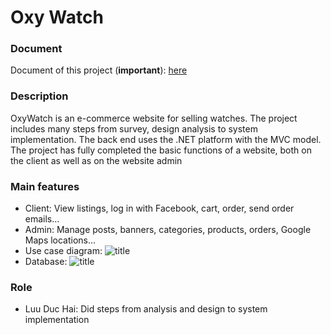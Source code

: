 # Oxy Watch

### Document
Document of this project (**important**): [here](https://drive.google.com/file/d/1K3FmA6F8c9mxlSGtEUV2A0F5SIsJ0OGa/view?usp=sharing)

### Description
OxyWatch is an e-commerce website for selling watches. The project includes many steps from survey, design analysis to system implementation. The back end uses the .NET platform with the MVC model. The project has fully completed the basic functions of a website, both on the client as well as on the website admin

### Main features
- Client: View listings, log in with Facebook, cart, order, send order emails...
- Admin: Manage posts, banners, categories, products, orders, Google Maps locations...
- Use case diagram:
  ![title](https://res.cloudinary.com/dmjsmmt3h/image/upload/v1711948655/u4jaykzqtxmetuudpqnt.png)
- Database:
  ![title](https://res.cloudinary.com/dmjsmmt3h/image/upload/v1711949487/ez0erekwgmgxa6foxjst.png)

### Role
- Luu Duc Hai: Did steps from analysis and design to system implementation
